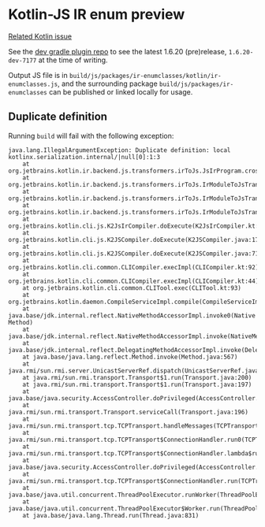# Kotlin-JS IR enum preview 

[Related Kotlin issue](https://youtrack.jetbrains.com/issue/KT-37916)

See the [dev gradle plugin repo](https://maven.pkg.jetbrains.space/kotlin/p/kotlin/dev/org/jetbrains/kotlin/multiplatform/org.jetbrains.kotlin.multiplatform.gradle.plugin/)
to see the latest 1.6.20 (pre)release, `1.6.20-dev-7177` at the time of writing.

Output JS file is in `build/js/packages/ir-enumclasses/kotlin/ir-enumclasses.js`, 
and the surrounding package `build/js/packages/ir-enumclasses` can be 
published or linked locally for usage.

## Duplicate definition

Running `build` will fail with the following exception:

```
java.lang.IllegalArgumentException: Duplicate definition: local kotlinx.serialization.internal/|null[0]:1:3
	at org.jetbrains.kotlin.ir.backend.js.transformers.irToJs.JsIrProgram.crossModuleDependencies(JsIrProgramFragment.kt:38)
	at org.jetbrains.kotlin.ir.backend.js.transformers.irToJs.IrModuleToJsTransformerTmpKt.generateWrappedModuleBody(IrModuleToJsTransformerTmp.kt:297)
	at org.jetbrains.kotlin.ir.backend.js.transformers.irToJs.IrModuleToJsTransformerTmpKt.access$generateWrappedModuleBody(IrModuleToJsTransformerTmp.kt:1)
	at org.jetbrains.kotlin.ir.backend.js.transformers.irToJs.IrModuleToJsTransformerTmp.generateModule(IrModuleToJsTransformerTmp.kt:66)
	at org.jetbrains.kotlin.cli.js.K2JsIrCompiler.doExecute(K2JsIrCompiler.kt:416)
	at org.jetbrains.kotlin.cli.js.K2JSCompiler.doExecute(K2JSCompiler.java:178)
	at org.jetbrains.kotlin.cli.js.K2JSCompiler.doExecute(K2JSCompiler.java:71)
	at org.jetbrains.kotlin.cli.common.CLICompiler.execImpl(CLICompiler.kt:92)
	at org.jetbrains.kotlin.cli.common.CLICompiler.execImpl(CLICompiler.kt:44)
	at org.jetbrains.kotlin.cli.common.CLITool.exec(CLITool.kt:93)
	at org.jetbrains.kotlin.daemon.CompileServiceImpl.compile(CompileServiceImpl.kt:1623)
	at java.base/jdk.internal.reflect.NativeMethodAccessorImpl.invoke0(Native Method)
	at java.base/jdk.internal.reflect.NativeMethodAccessorImpl.invoke(NativeMethodAccessorImpl.java:78)
	at java.base/jdk.internal.reflect.DelegatingMethodAccessorImpl.invoke(DelegatingMethodAccessorImpl.java:43)
	at java.base/java.lang.reflect.Method.invoke(Method.java:567)
	at java.rmi/sun.rmi.server.UnicastServerRef.dispatch(UnicastServerRef.java:357)
	at java.rmi/sun.rmi.transport.Transport$1.run(Transport.java:200)
	at java.rmi/sun.rmi.transport.Transport$1.run(Transport.java:197)
	at java.base/java.security.AccessController.doPrivileged(AccessController.java:691)
	at java.rmi/sun.rmi.transport.Transport.serviceCall(Transport.java:196)
	at java.rmi/sun.rmi.transport.tcp.TCPTransport.handleMessages(TCPTransport.java:587)
	at java.rmi/sun.rmi.transport.tcp.TCPTransport$ConnectionHandler.run0(TCPTransport.java:828)
	at java.rmi/sun.rmi.transport.tcp.TCPTransport$ConnectionHandler.lambda$run$0(TCPTransport.java:705)
	at java.base/java.security.AccessController.doPrivileged(AccessController.java:391)
	at java.rmi/sun.rmi.transport.tcp.TCPTransport$ConnectionHandler.run(TCPTransport.java:704)
	at java.base/java.util.concurrent.ThreadPoolExecutor.runWorker(ThreadPoolExecutor.java:1130)
	at java.base/java.util.concurrent.ThreadPoolExecutor$Worker.run(ThreadPoolExecutor.java:630)
	at java.base/java.lang.Thread.run(Thread.java:831)
```
